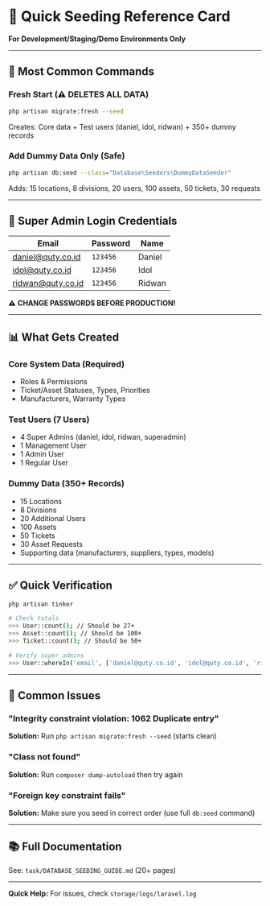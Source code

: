 # 🌱 Quick Seeding Reference Card

**For Development/Staging/Demo Environments Only**

---

## 🚀 Most Common Commands

### Fresh Start (⚠️ DELETES ALL DATA)
```bash
php artisan migrate:fresh --seed
```
Creates: Core data + Test users (daniel, idol, ridwan) + 350+ dummy records

### Add Dummy Data Only (Safe)
```bash
php artisan db:seed --class="Database\Seeders\DummyDataSeeder"
```
Adds: 15 locations, 8 divisions, 20 users, 100 assets, 50 tickets, 30 requests

---

## 👥 Super Admin Login Credentials

| Email | Password | Name |
|-------|----------|------|
| daniel@quty.co.id | `123456` | Daniel |
| idol@quty.co.id | `123456` | Idol |
| ridwan@quty.co.id | `123456` | Ridwan |

⚠️ **CHANGE PASSWORDS BEFORE PRODUCTION!**

---

## 📊 What Gets Created

### Core System Data (Required)
- Roles & Permissions
- Ticket/Asset Statuses, Types, Priorities
- Manufacturers, Warranty Types

### Test Users (7 Users)
- 4 Super Admins (daniel, idol, ridwan, superadmin)
- 1 Management User
- 1 Admin User
- 1 Regular User

### Dummy Data (350+ Records)
- 15 Locations
- 8 Divisions
- 20 Additional Users
- 100 Assets
- 50 Tickets
- 30 Asset Requests
- Supporting data (manufacturers, suppliers, types, models)

---

## ✅ Quick Verification

```bash
php artisan tinker

# Check totals
>>> User::count(); // Should be 27+
>>> Asset::count(); // Should be 100+
>>> Ticket::count(); // Should be 50+

# Verify super admins
>>> User::whereIn('email', ['daniel@quty.co.id', 'idol@quty.co.id', 'ridwan@quty.co.id'])->pluck('name');
```

---

## 🐛 Common Issues

### "Integrity constraint violation: 1062 Duplicate entry"
**Solution:** Run `php artisan migrate:fresh --seed` (starts clean)

### "Class not found"
**Solution:** Run `composer dump-autoload` then try again

### "Foreign key constraint fails"
**Solution:** Make sure you seed in correct order (use full `db:seed` command)

---

## 📚 Full Documentation

See: `task/DATABASE_SEEDING_GUIDE.md` (20+ pages)

---

**Quick Help:** For issues, check `storage/logs/laravel.log`
